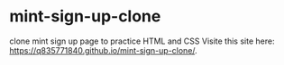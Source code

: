 # mint-sign-up-clone
clone mint sign up page to practice HTML and CSS
Visite this site here:
https://q835771840.github.io/mint-sign-up-clone/.
